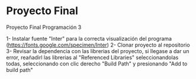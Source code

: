 # Proyecto Final
Proyecto Final Programación 3

1- Instalar fuente "Inter" para la correcta visualización del programa (https://fonts.google.com/specimen/Inter)
2- Clonar proyecto al repositorio
3- Revisar la dependencia con las librerias del proyecto, si llegase a dar un error, reañadirl las librerias al "Referenced Libraries" seleccionandolas todas, seleccionando con clic derecho "Build Path" y presionando "Add to build path"


